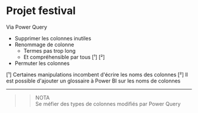 # **Projet festival**

Via Power Query
* Supprimer les colonnes inutiles
* Renommage de colonne 
    * Termes pas trop long 
    * Et compréhensible par tous [¹] [²]
* Permuter les colonnes



[¹] Certaines manipulations incombent d'écrire les noms des colonnes
[²] Il est possible d'ajouter un glossaire à Power BI sur les noms de colonnes
___
>> NOTA  
Se méfier des types de colonnes modifiés par Power Query